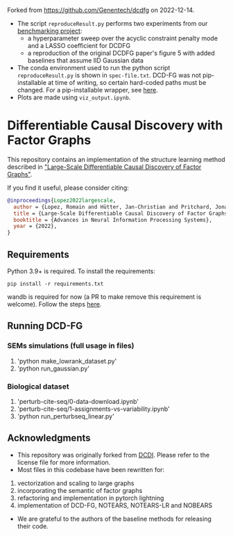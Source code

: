 
Forked from https://github.com/Genentech/dcdfg on 2022-12-14. 

- The script `reproduceResult.py` performs two experiments from our [benchmarking project](https://github.com/ekernf01/perturbation_benchmarking):
    - a hyperparameter sweep over the acyclic constraint penalty mode and a LASSO coefficient for DCDFG
    - a reproduction of the original DCDFG paper's figure 5 with added baselines that assume IID Gaussian data
- The conda environment used to run the python script `reproduceResult.py` is shown in `spec-file.txt`. DCD-FG was not pip-installable at time of writing, so certain hard-coded paths must be changed. For a pip-installable wrapper, see [here](https://github.com/ekernf01/ggrn_backend2).
- Plots are made using `viz_output.ipynb`.

# Differentiable Causal Discovery with Factor Graphs

This repository contains an implementation of the structure learning method described in ["Large-Scale Differentiable Causal Discovery of Factor Graphs"](https://arxiv.org/abs/2206.07824). 

If you find it useful, please consider citing:
```bibtex
@inproceedings{Lopez2022largescale,
  author = {Lopez, Romain and Hütter, Jan-Christian and Pritchard, Jonathan K. and Regev, Aviv}, 
  title = {Large-Scale Differentiable Causal Discovery of Factor Graphs},
  booktitle = {Advances in Neural Information Processing Systems},
  year = {2022},
}
```

## Requirements

Python 3.9+ is required. To install the requirements:
```setup
pip install -r requirements.txt
```
wandb is required for now (a PR to make remove this requirement is welcome). Follow the steps [here](https://docs.wandb.ai/quickstart).


## Running DCD-FG

### SEMs simulations (full usage in files)
1. 'python make_lowrank_dataset.py'
2. 'python run_gaussian.py'
### Biological dataset
1. 'perturb-cite-seq/0-data-download.ipynb'
1. 'perturb-cite-seq/1-assignments-vs-variability.ipynb'
2. 'python run_perturbseq_linear.py'

## Acknowledgments
- This repository was originally forked from [DCDI](https://github.com/slachapelle/dcdi). Please refer to the license file for more information.
- Most files in this codebase have been rewritten for:
1. vectorization and scaling to large graphs
2. incorporating the semantic of factor graphs
3. refactoring and implementation in pytorch lightning
4. implementation of DCD-FG, NOTEARS, NOTEARS-LR and NOBEARS
- We are grateful to the authors of the baseline methods for releasing their code.
